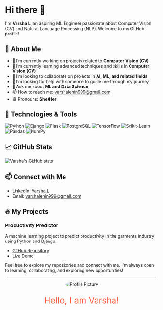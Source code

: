 # Hi there 👋

I'm **Varsha L**, an aspiring ML Engineer passionate about Computer Vision (CV) and Natural Language Processing (NLP). Welcome to my GitHub profile!

## 🚀 About Me
- 🔭 I’m currently working on projects related to **Computer Vision (CV)**
- 🌱 I’m currently learning advanced techniques and skills in **Computer Vision (CV)**
- 👯 I’m looking to collaborate on projects in **AI, ML, and related fields**
- 🤔 I’m looking for help with someone to guide me through my journey
- 💬 Ask me about **ML and Data Science**
- 📫 How to reach me: [varshalenin999@gmail.com](mailto:varshalenin999@gmail.com)
- 😄 Pronouns: **She/Her**

## 🔧 Technologies & Tools
![Python](https://img.shields.io/badge/-Python-333333?style=flat&logo=python)
![Django](https://img.shields.io/badge/-Django-333333?style=flat&logo=django)
![Flask](https://img.shields.io/badge/-Flask-333333?style=flat&logo=flask)
![PostgreSQL](https://img.shields.io/badge/-PostgreSQL-333333?style=flat&logo=postgresql)
![TensorFlow](https://img.shields.io/badge/-TensorFlow-333333?style=flat&logo=tensorflow)
![Scikit-Learn](https://img.shields.io/badge/-Scikit--Learn-333333?style=flat&logo=scikit-learn)
![Pandas](https://img.shields.io/badge/-Pandas-333333?style=flat&logo=pandas)
![NumPy](https://img.shields.io/badge/-NumPy-333333?style=flat&logo=numpy)

## 📈 GitHub Stats
![Varsha's GitHub stats](https://github-readme-stats.vercel.app/api?username=VarshaLenin12&show_icons=true&theme=radical)

## 📫 Connect with Me
- LinkedIn: [Varsha L](https://www.linkedin.com/in/varsha-l-ml)
- Email: [varshalenin999@gmail.com](mailto:varshalenin999@gmail.com)

## 🔥 My Projects
### Productivity Predictor
A machine learning project to predict productivity in the garments industry using Python and Django.
- [GitHub Repository](https://github.com/VarshaLenin12/Productivity_Predictor)
- [Live Demo](https://productivity-predictor.onrender.com/)

Feel free to explore my repositories and connect with me. I'm always open to learning, collaborating, and exploring new opportunities!

---

<!-- HTML Example -->
<p align="center">
  <img src="https://via.placeholder.com/150" alt="Profile Picture" style="border-radius:50%;">
</p>

<!-- CSS Example -->
<style>
  .header {
    color: #ff6347;
    font-size: 2em;
    text-align: center;
  }
</style>

<p class="header">Hello, I am Varsha!</p>
